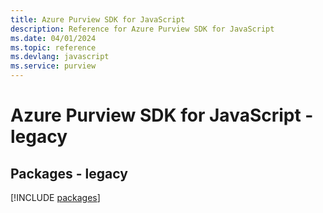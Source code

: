```yaml
---
title: Azure Purview SDK for JavaScript
description: Reference for Azure Purview SDK for JavaScript
ms.date: 04/01/2024
ms.topic: reference
ms.devlang: javascript
ms.service: purview
---
```

# Azure Purview SDK for JavaScript - legacy
## Packages - legacy
[!INCLUDE [packages](purview-index.md)]